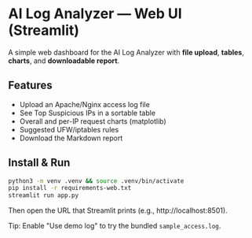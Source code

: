 # AI Log Analyzer — Web UI (Streamlit)

A simple web dashboard for the AI Log Analyzer with **file upload**, **tables**, **charts**, and **downloadable report**.

## Features
- Upload an Apache/Nginx access log file
- See Top Suspicious IPs in a sortable table
- Overall and per-IP request charts (matplotlib)
- Suggested UFW/iptables rules
- Download the Markdown report

## Install & Run
```bash
python3 -m venv .venv && source .venv/bin/activate
pip install -r requirements-web.txt
streamlit run app.py
```
Then open the URL that Streamlit prints (e.g., http://localhost:8501).

Tip: Enable "Use demo log" to try the bundled `sample_access.log`.
